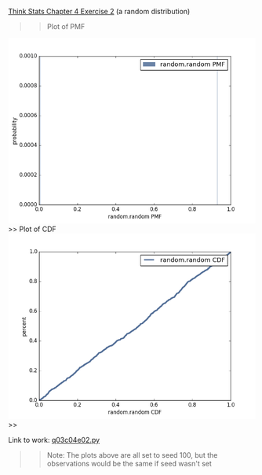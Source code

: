 [Think Stats Chapter 4 Exercise 2](http://greenteapress.com/thinkstats2/html/thinkstats2005.html#toc41) (a random distribution)

>> Plot of PMF  
<img src="https://github.com/giancarlo-garbagnati/dsp/raw/master/statistics/Q03-PMF.png" title="PMF"/>  
>> Plot of CDF
<img src="https://github.com/giancarlo-garbagnati/dsp/raw/master/statistics/Q03-CDF.png" title="CDF"/>  
>> 


Link to work: [q03c04e02.py](https://github.com/giancarlo-garbagnati/dsp/blob/master/statistics/q03c04e02.py)
>> Note: The plots above are all set to seed 100, but the observations would be the same if seed wasn't set
